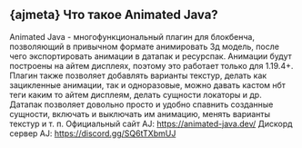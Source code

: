 ## {ajmeta} Что такое Animated Java?
Animated Java - многофункциональный плагин для блокбенча, позволяющий в привычном формате анимировать 3д модель, после чего экспортировать анимации в датапак и ресурспак. Анимации будут построены на айтем дисплеях, поэтому это работает только для 1.19.4+. Плагин также позволяет добавлять варианты текстур, делать как зацикленные анимации, так и одноразовые, можно давать кастом нбт теги каким то айтем дисплеям, делать сущности локаторы и др. Датапак позволяет довольно просто и удобно спавнить созданные сущности, включать и выключать им анимацию, менять варианты текстур и т. п.
Официальный сайт AJ: https://animated-java.dev/
Дискорд сервер AJ: https://discord.gg/SQ6tTXbmUJ
